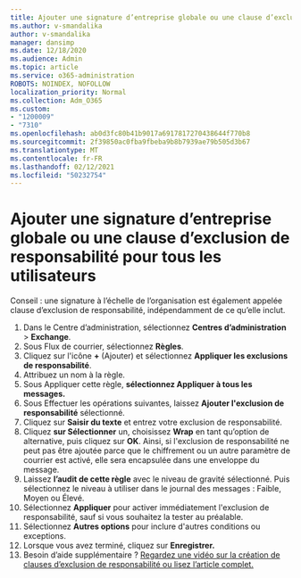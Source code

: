 ```yaml
---
title: Ajouter une signature d’entreprise globale ou une clause d’exclusion de responsabilité pour tous les utilisateurs
ms.author: v-smandalika
author: v-smandalika
manager: dansimp
ms.date: 12/18/2020
ms.audience: Admin
ms.topic: article
ms.service: o365-administration
ROBOTS: NOINDEX, NOFOLLOW
localization_priority: Normal
ms.collection: Adm_O365
ms.custom:
- "1200009"
- "7310"
ms.openlocfilehash: ab0d3fc80b41b9017a6917817270438644f770b8
ms.sourcegitcommit: 2f39850ac0fba9fbeba9b8b7939ae79b505d3b67
ms.translationtype: MT
ms.contentlocale: fr-FR
ms.lasthandoff: 02/12/2021
ms.locfileid: "50232754"
---
```

# <a name="add-a-global-company-signature-or-disclaimer-for-all-users"></a>Ajouter une signature d’entreprise globale ou une clause d’exclusion de responsabilité pour tous les utilisateurs

Conseil : une signature à l’échelle de l’organisation est également appelée clause d’exclusion de responsabilité, indépendamment de ce qu’elle inclut.

1. Dans le Centre d’administration, sélectionnez **Centres d’administration**  >  **Exchange**.
2. Sous Flux de courrier, sélectionnez **Règles**.
3. Cliquez sur l'icône **+** (Ajouter) et sélectionnez **Appliquer les exclusions de responsabilité**.
4. Attribuez un nom à la règle.
5. Sous Appliquer cette règle, **sélectionnez Appliquer à tous les messages.**
6. Sous Effectuer les opérations suivantes, laissez **Ajouter l'exclusion de responsabilité** sélectionné.
7. Cliquez sur **Saisir du texte** et entrez votre exclusion de responsabilité.
8. Cliquez **sur Sélectionner** un, choisissez **Wrap** en tant qu’option de alternative, puis cliquez sur **OK**. Ainsi, si l'exclusion de responsabilité ne peut pas être ajoutée parce que le chiffrement ou un autre paramètre de courrier est activé, elle sera encapsulée dans une enveloppe du message.
9. Laissez **l’audit de cette règle** avec le niveau de gravité sélectionné. Puis sélectionnez le niveau à utiliser dans le journal des messages : Faible, Moyen ou Élevé.
10. Sélectionnez **Appliquer** pour activer immédiatement l'exclusion de responsabilité, sauf si vous souhaitez la tester au préalable.
11. Sélectionnez **Autres options** pour inclure d'autres conditions ou exceptions.
12. Lorsque vous avez terminé, cliquez sur **Enregistrer.**
13. Besoin d’aide supplémentaire ? [Regardez une vidéo sur la création de clauses d’exclusion de responsabilité ou lisez l’article complet.](https://support.office.com/article/2d75860f-c527-4352-a7f6-73eba54c0c72?wt.mc_id=Chat_GlobalSignature)